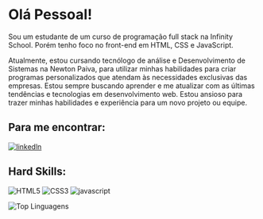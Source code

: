 
# Olá Pessoal!

Sou um estudante de um curso de programação full stack na Infinity School. Porém tenho foco no front-end em HTML, CSS e JavaScript.

Atualmente, estou cursando tecnólogo de análise e Desenvolvimento de Sistemas na Newton Paiva, para utilizar minhas habilidades para criar programas personalizados que atendam às necessidades exclusivas das empresas. 
Estou sempre buscando aprender e me atualizar com as últimas tendências e tecnologias em desenvolvimento web. 
Estou ansioso para trazer minhas habilidades e experiência para um novo projeto ou equipe.

## Para me encontrar:
[![linkedln](https://img.shields.io/badge/LinkedIn-0077B5?style=for-the-badge&logo=linkedin&logoColor=white)](https://www.linkedin.com/in/caio-ceribeli-497456211?utm_source=share&utm_campaign=share_via&utm_content=profile&utm_medium=android_app)

## Hard Skills:
![HTML5](https://img.shields.io/badge/html5-%23E34F26.svg?style=for-the-badge&logo=html5&logoColor=white)
![CSS3](https://img.shields.io/badge/css3-%231572B6.svg?style=for-the-badge&logo=css3&logoColor=white)
![javascript](https://img.shields.io/badge/JavaScript-323330?style=for-the-badge&logo=javascript&logoColor=F7DF1E) 

![Top Linguagens](https://github-readme-stats.vercel.app/api/top-langs/?username=CaioCeribeli&theme=tokyonight&custom_title=Top%20%Linguagens)
